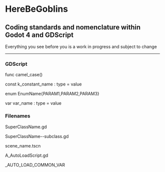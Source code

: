 # HereBeGoblins
## Coding standards and nomenclature within Godot 4 and GDScript

Everything you see before you is a work in progress and subject to change

___

### GDScript

func camel_case()

const k_constant_name : type = value

enum EnumName{PARAM1,PARAM2,PARAM3}

var var_name : type = value


### Filenames
SuperClassName.gd

SuperClassName--subclass.gd

scene_name.tscn
 
A_AutoLoadScript.gd

_AUTO_LOAD_COMMON_VAR
